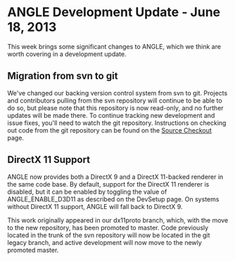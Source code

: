 # ANGLE Development Update - June 18, 2013 #

This week brings some significant changes to ANGLE, which we think are worth covering in a development update.

## Migration from svn to git ##

We've changed our backing version control system from svn to git. Projects and contributors pulling from the svn repository will continue to be able to do so, but please note that this repository is now read-only, and no further updates will be made there. To continue tracking new development and issue fixes, you'll need to watch the git repository. Instructions on checking out code from the git repository can be found on the [Source Checkout](https://code.google.com/p/angleproject/source/checkout) page.

## DirectX 11 Support ##

ANGLE now provides both a DirectX 9 and a DirectX 11-backed renderer in the same code base. By default, support for the DirectX 11 renderer is disabled, but it can be enabled by toggling the value of ANGLE\_ENABLE\_D3D11 as described on the DevSetup page. On systems without DirectX 11 support, ANGLE will fall back to DirectX 9.

This work originally appeared in our dx11proto branch, which, with the move to the new repository, has been promoted to master. Code previously located in the trunk of the svn repository will now be located in the git legacy branch, and active development will now move to the newly promoted master.